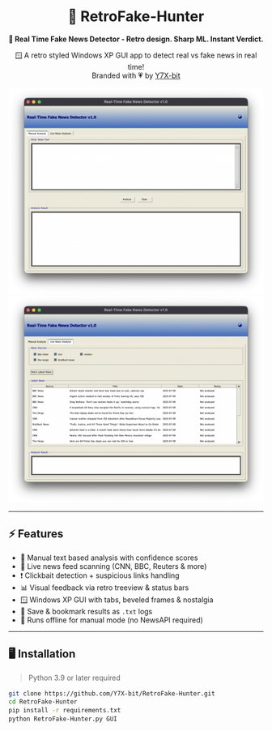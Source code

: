<div align="center">

# 📰 RetroFake-Hunter
**📰 Real Time Fake News Detector - Retro design. Sharp ML. Instant Verdict.**

🪟 A retro styled Windows XP GUI app to detect real vs fake news in real time!  
Branded with 💗 by [Y7X-bit](https://github.com/Y7X-bit)

<img src="assets/1.png" alt="Manual Tab UI" width="600"/>

<img src="assets/2.png" alt="Live News Tab Preview" width="600"/>

</div>

---

## ⚡ Features

- 🧠 Manual text based analysis with confidence scores
- 📰 Live news feed scanning (CNN, BBC, Reuters & more)
- ❗ Clickbait detection + suspicious links handling
- 📊 Visual feedback via retro treeview & status bars
- 🪟 Windows XP GUI with tabs, beveled frames & nostalgia
- 💾 Save & bookmark results as `.txt` logs
- 🚀 Runs offline for manual mode (no NewsAPI required)

---

## 🖥️ Installation

> Python 3.9 or later required

```bash
git clone https://github.com/Y7X-bit/RetroFake-Hunter.git
cd RetroFake-Hunter
pip install -r requirements.txt
python RetroFake-Hunter.py GUI